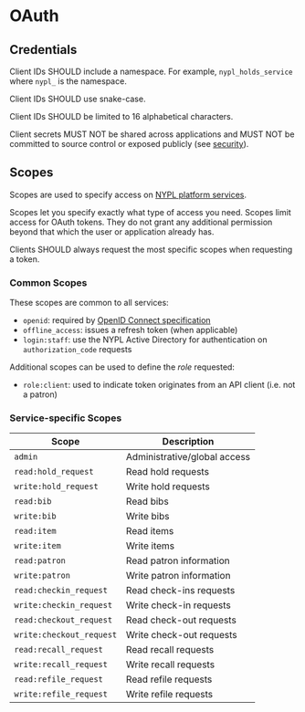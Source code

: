 #  OAuth

## Credentials

Client IDs SHOULD include a namespace. For example, `nypl_holds_service` where `nypl_` is the namespace.

Client IDs SHOULD use snake-case.

Client IDs SHOULD be limited to 16 alphabetical characters.

Client secrets MUST NOT be shared across applications and MUST NOT be committed to source control or exposed publicly (see [security](README.md)).

## Scopes

Scopes are used to specify access on [NYPL platform services](http://platformdocs.nypl.org/).

Scopes let you specify exactly what type of access you need. Scopes limit access for OAuth tokens. They do not grant any additional permission beyond that which the user or application already has.

Clients SHOULD always request the most specific scopes when requesting a token.

### Common Scopes

These scopes are common to all services:

- `openid`: required by [OpenID Connect specification](http://openid.net/specs/openid-connect-core-1_0.html#AuthRequest)
- `offline_access`: issues a refresh token (when applicable)
- `login:staff`: use the NYPL Active Directory for authentication on `authorization_code` requests

Additional scopes can be used to define the *role* requested:

- `role:client`: used to indicate token originates from an API client (i.e. not a patron)

### Service-specific Scopes

| Scope                    | Description                             |
|--------------------------|------------------------------------------
| `admin`                  | Administrative/global access            |
| `read:hold_request`      | Read hold requests                      |
| `write:hold_request`     | Write hold requests                     |
| `read:bib`               | Read bibs                               |
| `write:bib`              | Write bibs                              |
| `read:item`              | Read items                              |
| `write:item`             | Write items                             |
| `read:patron`            | Read patron information                 |
| `write:patron`           | Write patron information                |
| `read:checkin_request`   | Read check-ins requests                 |
| `write:checkin_request`  | Write check-in requests                 |
| `read:checkout_request`  | Read check-out requests                 |
| `write:checkout_request` | Write check-out requests                |
| `read:recall_request`    | Read recall requests                    |
| `write:recall_request`   | Write recall requests                   |
| `read:refile_request`    | Read refile requests                    |
| `write:refile_request`   | Write refile requests                   |